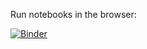 Run notebooks in the browser:

[![Binder](https://mybinder.org/badge_logo.svg)](https://mybinder.org/v2/gh/jonasstr/notebooks/master)
